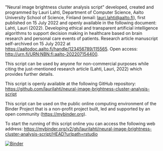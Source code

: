 "Neural image brightness cluster analysis script" developed, created and programmed by Lauri Lahti, Department of Computer Science, Aalto University School of Science, Finland (email: lauri.lahti@aalto.fi), first published on 15 July 2022 and openly available in the following document: Lahti, Lauri (2022). Developing ethical and transparent artificial intelligence algorithms to support decision making in healthcare based on brain research and personal care events of patients. Research article manuscript self-archived on 15 July 2022 at https://aaltodoc.aalto.fi/handle/123456789/115565. Open access: http://urn.fi/URN:NBN:fi:aalto-202207154400.

This script can be used by anyone for non-commercial purposes while citing the just-mentioned research article (Lahti, Lauri, 2022) which provides further details.

This script is openly available at the following GitHub repository: https://github.com/laurilahti/neural-image-brightness-cluster-analysis-script

This script can be used on the public online computing environment of the Binder Project that is a non-profit project built, led and supported by an open community (https://mybinder.org). 

To start the running of this script online you can access the following web address: 
https://mybinder.org/v2/gh/laurilahti/neural-image-brightness-cluster-analysis-script/HEAD?urlpath=rstudio

[![Binder](https://mybinder.org/badge_logo.svg)](https://mybinder.org/v2/gh/laurilahti/neural-image-brightness-cluster-analysis-script/HEAD?urlpath=rstudio)
